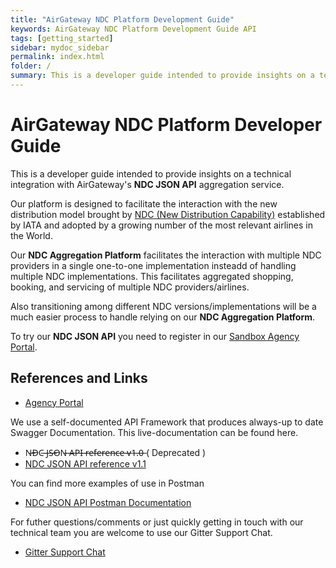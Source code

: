 ```yaml
---
title: "AirGateway NDC Platform Development Guide"
keywords: AirGateway NDC Platform Development Guide API
tags: [getting_started]
sidebar: mydoc_sidebar
permalink: index.html
folder: /
summary: This is a developer guide intended to provide insights on a technical integration with AirGateway's NDC JSON API Aggregation Platform.
---
```



AirGateway NDC Platform Developer Guide
====================

This is a developer guide intended to provide insights on a technical integration with AirGateway's **NDC JSON API** aggregation service.

Our platform is designed to facilitate the interaction with the new distribution model brought by [NDC (New Distribution Capability)](https://www.iata.org/en/programs/airline-distribution/ndc/) established by IATA and adopted by a growing number of the most relevant airlines in the World.

Our **NDC Aggregation Platform** facilitates the interaction with multiple NDC providers in a single one-to-one implementation insteadd of handling multiple NDC implementations. This facilitates aggregated shopping, booking, and servicing of multiple NDC providers/airlines.


Also transitioning among different NDC versions/implementations will be a  much easier process to handle relying on our **NDC Aggregation Platform**.

To try our **NDC JSON API** you need to register in our [Sandbox Agency Portal](https://agency.bookingpad.net/).


References and Links
-----------

* [Agency Portal](https://agency.airgateway.net/)

We use a self-documented API Framework that produces always-up to date Swagger Documentation. This live-documentation can be found here.

* N̶D̶C̶ ̶J̶S̶O̶N̶ ̶A̶P̶I̶ ̶r̶e̶f̶e̶r̶e̶n̶c̶e̶ ̶v̶1̶.̶0̶   ( Deprecated )
* [NDC JSON API reference v1.1](https://api.airgateway.net/v1.1/swagger-ui/)

You can find more examples of use in Postman

* [NDC JSON API Postman Documentation](https://docs.airgateway.net/)

For futher questions/comments or just quickly getting in touch with our technical team you are welcome to use our Gitter Support Chat.

* [Gitter Support Chat](https://gitter.im/AirGateway/Lobby)
